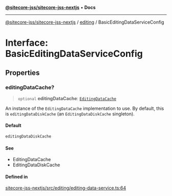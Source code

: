 [**@sitecore-jss/sitecore-jss-nextjs**](../../README.md) • **Docs**

***

[@sitecore-jss/sitecore-jss-nextjs](../../README.md) / [editing](../README.md) / BasicEditingDataServiceConfig

# Interface: BasicEditingDataServiceConfig

## Properties

### editingDataCache?

> `optional` **editingDataCache**: [`EditingDataCache`](EditingDataCache.md)

An instance of the `EditingDataCache` implementation to use.
By default, this is `editingDataDiskCache` (an `EditingDataDiskCache` singleton).

#### Default

```ts
editingDataDiskCache
```

#### See

 - EditingDataCache
 - EditingDataDiskCache

#### Defined in

[sitecore-jss-nextjs/src/editing/editing-data-service.ts:64](https://github.com/Sitecore/jss/blob/d913ed54238504581de52043eb1a0198f8a99bdf/packages/sitecore-jss-nextjs/src/editing/editing-data-service.ts#L64)

